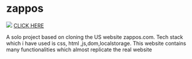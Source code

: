 # zappos
<img src="https://tse1.mm.bing.net/th?id=OIP.LAdf2QqV0WYsVw9Crq6okAHaEK&pid=Api&P=0&w=322&h=181">
<a href="https://shanmukatonangi.github.io/zappos/">CLICK HERE<a/>
  <p>A solo project based on cloning the US website zappos.com. Tech stack which i have used is css, html ,js,dom,localstorage. This website contains many functionalities which almost replicate the real website</p>
